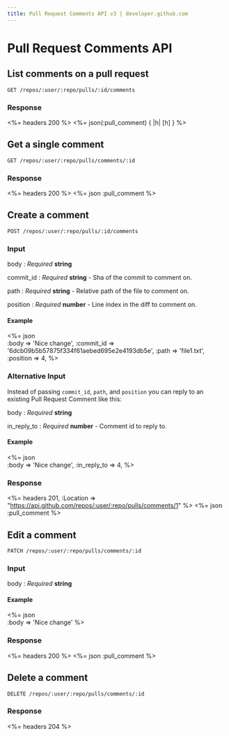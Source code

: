 ```yaml
---
title: Pull Request Comments API v3 | developer.github.com
---
```


# Pull Request Comments API

## List comments on a pull request

    GET /repos/:user/:repo/pulls/:id/comments

### Response

<%= headers 200 %>
<%= json(:pull_comment) { |h| [h] } %>

## Get a single comment

    GET /repos/:user/:repo/pulls/comments/:id

### Response

<%= headers 200 %>
<%= json :pull_comment %>

## Create a comment

    POST /repos/:user/:repo/pulls/:id/comments

### Input

body
: _Required_ **string**

commit_id
: _Required_ **string** - Sha of the commit to comment on.

path
: _Required_ **string** - Relative path of the file to comment on.

position
: _Required_ **number** - Line index in the diff to comment on.

#### Example

<%= json \
  :body      => 'Nice change',
  :commit_id => '6dcb09b5b57875f334f61aebed695e2e4193db5e',
  :path      => 'file1.txt',
  :position  => 4,
%>

### Alternative Input

Instead of passing `commit_id`, `path`, and `position` you can reply to
an existing Pull Request Comment like this:

body
: _Required_ **string**

in_reply_to
: _Required_ **number** - Comment id to reply to.

#### Example

<%= json \
  :body        => 'Nice change',
  :in_reply_to => 4,
%>

### Response

<%= headers 201,
      :Location =>
"https://api.github.com/repos/:user/:repo/pulls/comments/1" %>
<%= json :pull_comment %>

## Edit a comment

    PATCH /repos/:user/:repo/pulls/comments/:id

### Input

body
: _Required_ **string**

#### Example

<%= json \
  :body => 'Nice change'
%>

### Response

<%= headers 200 %>
<%= json :pull_comment %>

## Delete a comment

    DELETE /repos/:user/:repo/pulls/comments/:id

### Response

<%= headers 204 %>
